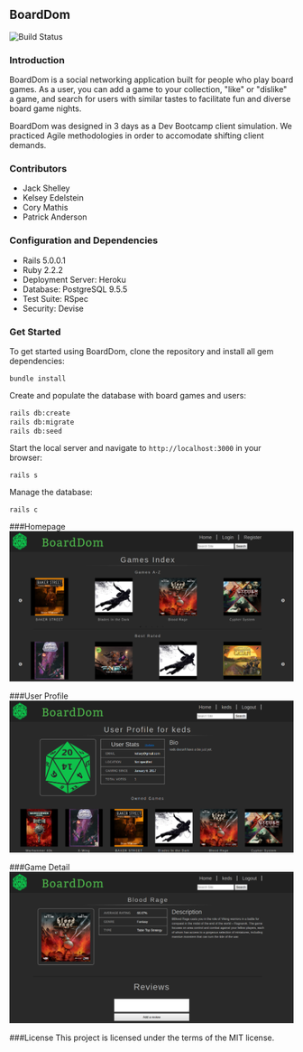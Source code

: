 ## BoardDom

![Build Status](https://travis-ci.org/kedskeds/BoardDom.svg?branch=master)

### Introduction

BoardDom is a social networking application built for people who play board games. As a user, you can add a game to your collection, "like" or "dislike" a game, and search for users with similar tastes to facilitate fun and diverse board game nights.

BoardDom was designed in 3 days as a Dev Bootcamp client simulation. We practiced Agile methodologies in order to accomodate shifting client demands.

### Contributors

* Jack Shelley
* Kelsey Edelstein
* Cory Mathis
* Patrick Anderson

### Configuration and Dependencies

* Rails 5.0.0.1
* Ruby 2.2.2
* Deployment Server: Heroku
* Database: PostgreSQL 9.5.5
* Test Suite: RSpec
* Security: Devise

### Get Started

To get started using BoardDom, clone the repository and install all gem dependencies:
```
bundle install
```
Create and populate the database with board games and users:
```
rails db:create
rails db:migrate
rails db:seed 
```
Start the local server and navigate to `http://localhost:3000` in your browser:
```
rails s
```
Manage the database:
```
rails c
```
###Homepage
![](homepage.png)

###User Profile
![](userprofile.png)

###Game Detail
![](gamedetail.png)

###License
This project is licensed under the terms of the MIT license.
